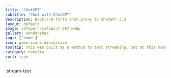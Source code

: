 ```yaml
---
title: 'ChatGPT'
subtitle: 'Chat with ChatGPT'
description: Back-and-forth chat proxy to ChatGPT 3.5
layout: default
image: cafepurr/cafepurr-387.webp
gallery: wondershed
tags: ['home']
icon: game-icons:discussion
tooltip: This was built as a method to test streaming, but at this moment, it's just a generic chatgpt interface. It uses 3.5 out of the box, but setting the openAI key in settings to a chatGPT 4 api key (if you have one) would get better memory and problem solving (Though I'm working to iterate that out)
category: novelty
sort: icon
---
```


:stream-test